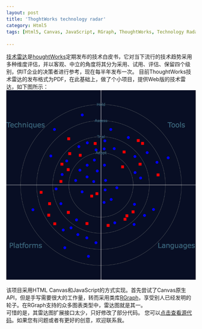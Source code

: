```yaml
---
layout: post
title: 'ThoghtWorks technology radar'
category: Html5
tags: [Html5, Canvas, JavaScript, RGraph, ThoughtWorks, Technology Radar]

---
```


[技术雷达](http://www.thoughtworks.com/radar)是[houghtWorks](http://www.thoughtworks.com/cn/)定期发布的技术白皮书，它对当下流行的技术趋势采用多种维度评估，并以客观、中立的角度将其分为采用、试用、评估、保留四个级别，供IT企业的决策者进行参考，现在每半年发布一次。
目前ThoughtWorks技术雷达的发布格式为PDF，在此基础上，做了个小项目，提供Web版的技术雷达，如下图所示：
[![ThoughtWorks Technology Radar](/assets/images/tech-radar.png "ThoughtWorks Technology Radar")]()

该项目采用HTML Canvas和JavaScript的方式实现。首先尝试了Canvas原生API，但是手写需要很大的工作量，转而采用类库[RGraph](http://www.rgraph.net/)，享受别人已经发明的轮子。在RGraph支持的众多图表类型中，雷达图就是其一。  
可惜的是，其雷达图扩展接口太少，只好修改了部分代码。
您可以[点击查看源代码](https://github.com/aqingsao/TechRadar)。如果您有问题或者有更好的创意，欢迎联系我。
